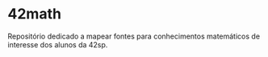 # 42math
Repositório dedicado a mapear fontes para conhecimentos matemáticos de interesse dos alunos da 42sp.
